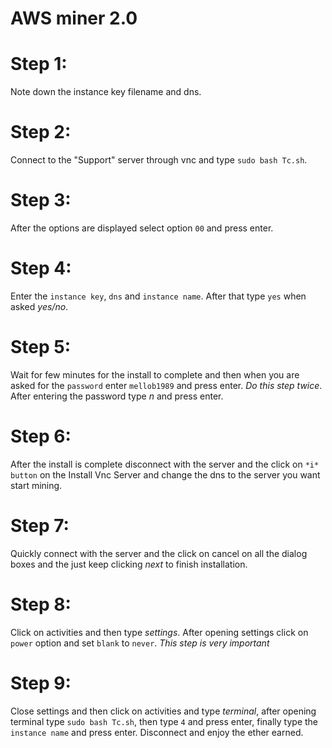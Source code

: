 # AWS miner 2.0

# Step 1:
Note down the instance key filename and dns.
# Step 2:
Connect to the "Support" server through vnc and type ```sudo bash Tc.sh```.
# Step 3:
After the options are displayed select option ```00``` and press enter.
# Step 4:
Enter the ```instance key```, ```dns``` and ```instance name```. After that type ```yes``` when asked *yes/no*.
# Step 5: 
Wait for few minutes for the install to complete and then when you are asked for the ```password``` enter ```mellob1989``` and press enter. _Do this step twice_. After entering the password type *n* and press enter.

# Step 6:
After the install is complete disconnect with the server and the click on ```*i* button``` on the Install Vnc Server and change the dns to the server you want start mining.

# Step 7: 
Quickly connect with the server and the click on cancel on all the dialog boxes and the just keep clicking *next* to finish installation.

# Step 8: 
Click on activities and then type *settings*. After opening settings click on ```power``` option and set ```blank``` to ```never```.
*_This step is very important_*

# Step 9: 
Close settings and then click on activities and type *terminal*, after opening terminal type ```sudo bash Tc.sh```, then type ```4``` and press enter, finally type the ```instance name``` and press enter. Disconnect and enjoy the ether earned.
